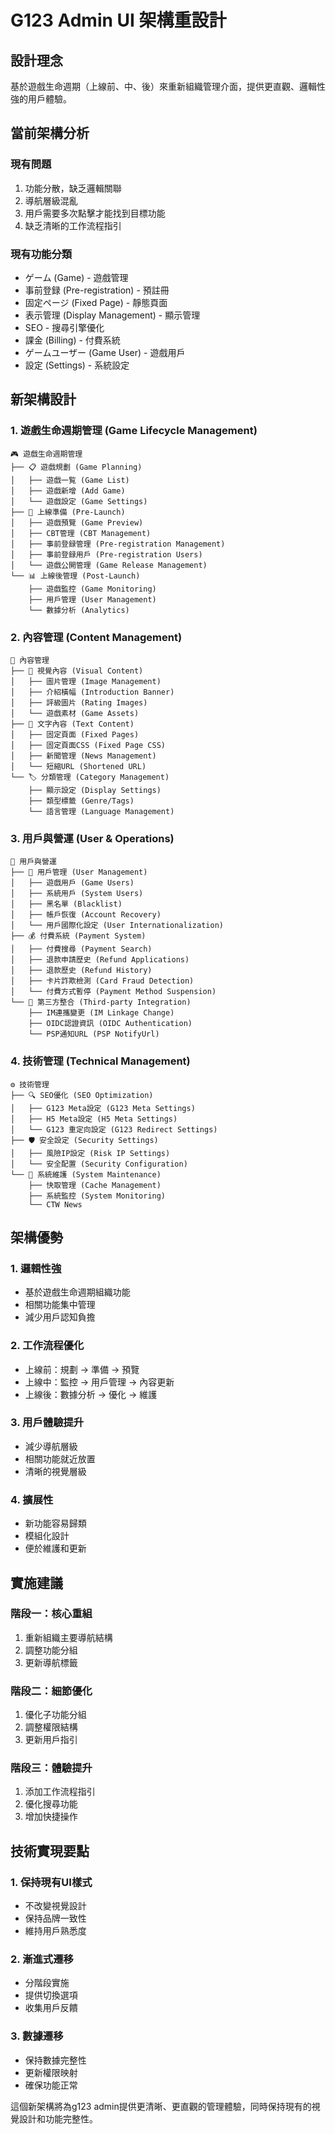 # G123 Admin UI 架構重設計

## 設計理念
基於遊戲生命週期（上線前、中、後）來重新組織管理介面，提供更直觀、邏輯性強的用戶體驗。

## 當前架構分析
### 現有問題
1. 功能分散，缺乏邏輯關聯
2. 導航層級混亂
3. 用戶需要多次點擊才能找到目標功能
4. 缺乏清晰的工作流程指引

### 現有功能分類
- ゲーム (Game) - 遊戲管理
- 事前登録 (Pre-registration) - 預註冊
- 固定ページ (Fixed Page) - 靜態頁面
- 表示管理 (Display Management) - 顯示管理
- SEO - 搜尋引擎優化
- 課金 (Billing) - 付費系統
- ゲームユーザー (Game User) - 遊戲用戶
- 設定 (Settings) - 系統設定

## 新架構設計

### 1. 遊戲生命週期管理 (Game Lifecycle Management)
```
🎮 遊戲生命週期管理
├── 📋 遊戲規劃 (Game Planning)
│   ├── 遊戲一覧 (Game List)
│   ├── 遊戲新增 (Add Game)
│   └── 遊戲設定 (Game Settings)
├── 🚀 上線準備 (Pre-Launch)
│   ├── 遊戲預覽 (Game Preview)
│   ├── CBT管理 (CBT Management)
│   ├── 事前登録管理 (Pre-registration Management)
│   ├── 事前登録用戶 (Pre-registration Users)
│   └── 遊戲公開管理 (Game Release Management)
└── 📊 上線後管理 (Post-Launch)
    ├── 遊戲監控 (Game Monitoring)
    ├── 用戶管理 (User Management)
    └── 數據分析 (Analytics)
```

### 2. 內容管理 (Content Management)
```
📝 內容管理
├── 🎨 視覺內容 (Visual Content)
│   ├── 圖片管理 (Image Management)
│   ├── 介紹橫幅 (Introduction Banner)
│   ├── 評級圖片 (Rating Images)
│   └── 遊戲素材 (Game Assets)
├── 📰 文字內容 (Text Content)
│   ├── 固定頁面 (Fixed Pages)
│   ├── 固定頁面CSS (Fixed Page CSS)
│   ├── 新聞管理 (News Management)
│   └── 短縮URL (Shortened URL)
└── 🏷️ 分類管理 (Category Management)
    ├── 顯示設定 (Display Settings)
    ├── 類型標籤 (Genre/Tags)
    └── 語言管理 (Language Management)
```

### 3. 用戶與營運 (User & Operations)
```
👥 用戶與營運
├── 👤 用戶管理 (User Management)
│   ├── 遊戲用戶 (Game Users)
│   ├── 系統用戶 (System Users)
│   ├── 黑名單 (Blacklist)
│   ├── 帳戶恢復 (Account Recovery)
│   └── 用戶國際化設定 (User Internationalization)
├── 💰 付費系統 (Payment System)
│   ├── 付費搜尋 (Payment Search)
│   ├── 退款申請歷史 (Refund Applications)
│   ├── 退款歷史 (Refund History)
│   ├── 卡片詐欺檢測 (Card Fraud Detection)
│   └── 付費方式暫停 (Payment Method Suspension)
└── 🔗 第三方整合 (Third-party Integration)
    ├── IM連攜變更 (IM Linkage Change)
    ├── OIDC認證資訊 (OIDC Authentication)
    └── PSP通知URL (PSP NotifyUrl)
```

### 4. 技術管理 (Technical Management)
```
⚙️ 技術管理
├── 🔍 SEO優化 (SEO Optimization)
│   ├── G123 Meta設定 (G123 Meta Settings)
│   ├── H5 Meta設定 (H5 Meta Settings)
│   └── G123 重定向設定 (G123 Redirect Settings)
├── 🛡️ 安全設定 (Security Settings)
│   ├── 風險IP設定 (Risk IP Settings)
│   └── 安全配置 (Security Configuration)
└── 🔧 系統維護 (System Maintenance)
    ├── 快取管理 (Cache Management)
    ├── 系統監控 (System Monitoring)
    └── CTW News
```

## 架構優勢

### 1. 邏輯性強
- 基於遊戲生命週期組織功能
- 相關功能集中管理
- 減少用戶認知負擔

### 2. 工作流程優化
- 上線前：規劃 → 準備 → 預覽
- 上線中：監控 → 用戶管理 → 內容更新
- 上線後：數據分析 → 優化 → 維護

### 3. 用戶體驗提升
- 減少導航層級
- 相關功能就近放置
- 清晰的視覺層級

### 4. 擴展性
- 新功能容易歸類
- 模組化設計
- 便於維護和更新

## 實施建議

### 階段一：核心重組
1. 重新組織主要導航結構
2. 調整功能分組
3. 更新導航標籤

### 階段二：細節優化
1. 優化子功能分組
2. 調整權限結構
3. 更新用戶指引

### 階段三：體驗提升
1. 添加工作流程指引
2. 優化搜尋功能
3. 增加快捷操作

## 技術實現要點

### 1. 保持現有UI樣式
- 不改變視覺設計
- 保持品牌一致性
- 維持用戶熟悉度

### 2. 漸進式遷移
- 分階段實施
- 提供切換選項
- 收集用戶反饋

### 3. 數據遷移
- 保持數據完整性
- 更新權限映射
- 確保功能正常

這個新架構將為g123 admin提供更清晰、更直觀的管理體驗，同時保持現有的視覺設計和功能完整性。
